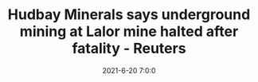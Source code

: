---
"title": "Hudbay Minerals says underground mining at Lalor mine halted after fatality - Reuters"
"date": "2021-6-20 7:0:0"
"feed_name": "GOOGLENEWSMINING"
"feed_website": "https://news.google.com/search?q=mining%2Bincident&hl=en-US&gl=US&ceid=US:en"
"feed_rss": "https://news.google.com/rss/search?q=mining%2Bincident&hl=en-US&gl=US&ceid=US:en"
"link": "https://www.reuters.com/business/energy/hudbay-minerals-says-underground-mining-lalor-mine-halted-after-fatality-2021-06-21/"
"file": "_posts/2021-1-1-567defe8caf731fb91c66198959b9d10b6ef2843.md"
"accident": "1"
"drilling": "0"
"dead": "0"
"injured": "0"
---